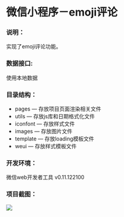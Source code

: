 # 微信小程序－emoji评论

### 说明：

实现了emoji评论功能。

### 数据接口:

使用本地数据

### 目录结构：

- pages — 存放项目页面渲染相关文件
- utils — 存放js库和日期格式化文件
- iconfont — 存放样式文件
- images — 存放图片文件
- template — 存放loading模板文件
- weui — 存放样式模板文件

### 开发环境：

微信web开发者工具 v0.11.122100

### 项目截图：

![](https://www.pgyer.com/image/view/admin_images/9701885634176c34ea62b9418280260a)